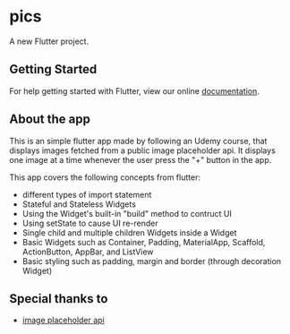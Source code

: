 # pics

A new Flutter project.

## Getting Started

For help getting started with Flutter, view our online
[documentation](https://flutter.io/).

## About the app

This is an simple flutter app made by following an Udemy course, that displays images fetched from a public image placeholder api. It displays one image at a time whenever the user press the "+" button in the app.

This app covers the following concepts from flutter:

- different types of import statement
- Stateful and Stateless Widgets
- Using the Widget's built-in "build" method to contruct UI
- Using setState to cause UI re-render
- Single child and multiple children Widgets inside a Widget
- Basic Widgets such as Container, Padding, MaterialApp, Scaffold, ActionButton, AppBar, and ListView
- Basic styling such as padding, margin and border (through decoration Widget)

## Special thanks to

- [image placeholder api]('https://jsonplaceholder.typicode.com/photos')

